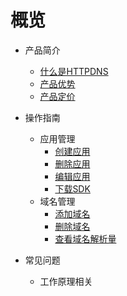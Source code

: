 
# 概览
  
* 产品简介
    * [什么是HTTPDNS](/httpdns/introduction/concept)
    * [产品优势](/httpdns/introduction/advantages)
    * [产品定价](/httpdns/introduction/charge)

* 操作指南
    * 应用管理
        * [创建应用](/httpdns/guide/app/createapp)
        * [删除应用](/httpdns/guide/app/deleteapp)
        * [编辑应用](/httpdns/guide/app/editapp)
        * [下载SDK](/httpdns/guide/app/downloadsdk)
    * 域名管理
        * [添加域名](/httpdns/guide/host/createhost)
        * [删除域名](/httpdns/guide/host/deletehost)
        * [查看域名解析量](/httpdns/guide/host/monitor)
* 常见问题
    * 工作原理相关
